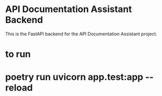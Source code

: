 <!--
Capstone II STG-452
Authors: Brian Cook, Dima Bondar, James Green
Professor: Bill Hughes
Our Own Work
License: MIT
-->

# API Documentation Assistant Backend

This is the FastAPI backend for the API Documentation Assistant project.


# to run

# poetry run uvicorn app.test:app --reload